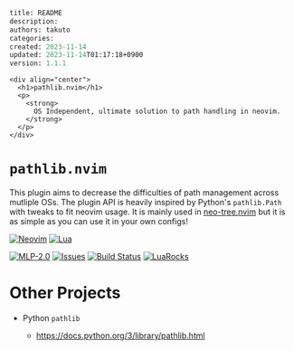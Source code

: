 ``` document.meta
title: README
description:
authors: takuto
categories:
created: 2023-11-14
updated: 2023-11-14T01:17:18+0900
version: 1.1.1
```

``` embed
<div align="center">
  <h1>pathlib.nvim</h1>
  <p>
    <strong>
      OS Independent, ultimate solution to path handling in neovim.
    </strong>
  </p>
</div>
```

# `pathlib.nvim`

This plugin aims to decrease the difficulties of path management across
mutliple OSs. The plugin API is heavily inspired by Python's
`pathlib.Path` with tweaks to fit neovim usage. It is mainly used in
[neo-tree.nvim](https://github.com/nvim-neo-tree/neo-tree.nvim) but it
is as simple as you can use it in your own configs!

[![Neovim](https://img.shields.io/badge/NeoVim-%2357A143.svg?&style=for-the-badge&logo=neovim&logoColor=white)](https://neovim.io/)
[![Lua](https://img.shields.io/badge/lua-%232C2D72.svg?style=for-the-badge&logo=lua&logoColor=white)](https://www.lua.org/)

[![MLP-2.0](https://img.shields.io/github/license/pysan3/pathlib.nvim.svg?style=for-the-badge)](https://github.com/pysan3/pathlib.nvim/blob/master/LICENSE)
[![Issues](https://img.shields.io/github/issues/pysan3/pathlib.nvim.svg?style=for-the-badge)](https://github.com/pysan3/pathlib.nvim/issues)
[![Build
Status](https://img.shields.io/github/actions/workflow/status/pysan3/pathlib.nvim/release-please.yml?style=for-the-badge)](https://github.com/pysan3/pathlib.nvim/actions/workflows/release-please.yml)
[![LuaRocks](https://img.shields.io/luarocks/v/pysan3/pathlib.nvim?logo=lua&color=purple&style=for-the-badge)](https://luarocks.org/modules/pysan3/pathlib.nvim)

# Other Projects

- Python `pathlib`

  - <https://docs.python.org/3/library/pathlib.html>
